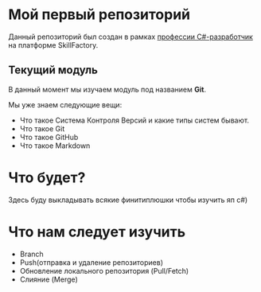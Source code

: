 # Мой первый репозиторий

Данный репозиторий был создан в рамках [профессии C#-разработчик](https://skillfactory.ru/csharp) на платформе SkillFactory.

## Текущий модуль
В данный момент мы изучаем модуль под названием **Git**.

Мы уже знаем следующие вещи:
* Что такое Система Контроля Версий и какие типы систем бывают.
* Что такое Git
* Что такое GitHub
* Что такое Markdown
# Что будет?
Здесь буду выкладывать всякие финитиплюшки чтобы изучить яп c#)

# Что нам следует изучить
* Branch
* Push(отправка и удаление репозиториев)
* Обновление локального репозитория (Pull/Fetch)
* Слияние (Merge)